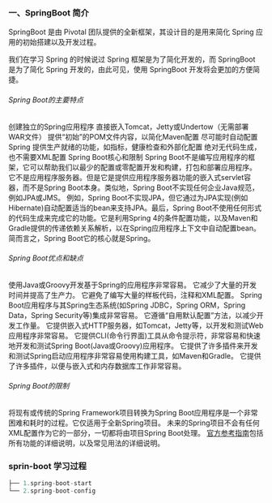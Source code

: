 ### 一、SpringBoot 简介




SpringBoot 是由 Pivotal 团队提供的全新框架，其设计目的是用来简化 Spring 应用的初始搭建以及开发过程。

我们在学习 Spring 的时候说过 Spring 框架是为了简化开发的，而 SpringBoot 是为了简化 Spring 开发的，由此可见，使用 SpringBoot 开发将会更加的方便简捷。

###### Spring Boot的主要特点

创建独立的Spring应用程序
直接嵌入Tomcat，Jetty或Undertow（无需部署WAR文件）
提供“初始”的POM文件内容，以简化Maven配置
尽可能时自动配置Spring
提供生产就绪的功能，如指标，健康检查和外部化配置
绝对无代码生成，也不需要XML配置
Spring Boot核心和限制
Spring Boot不是编写应用程序的框架，它可以帮助我们以最少的配置或零配置开发和构建，打包和部署应用程序。
它不是应用程序服务器。但是它是提供应用程序服务器功能的嵌入式servlet容器，而不是Spring Boot本身。类似地，Spring Boot不实现任何企业Java规范，例如JPA或JMS。 例如，Spring Boot不实现JPA，但它通过为JPA实现(例如Hibernate)自动配置适当的bean来支持JPA。最后，Spring Boot不使用任何形式的代码生成来完成它的功能。它是利用Spring 4的条件配置功能，以及Maven和Gradle提供的传递依赖关系解析，以在Spring应用程序上下文中自动配置bean。
简而言之，Spring Boot它的核心就是Spring。

###### Spring Boot优点和缺点

使用Java或Groovy开发基于Spring的应用程序非常容易。
它减少了大量的开发时间并提高了生产力。
它避免了编写大量的样板代码，注释和XML配置。
Spring Boot应用程序与其Spring生态系统(如Spring JDBC，Spring ORM，Spring Data，Spring Security等)集成非常容易。
它遵循“自用默认配置”方法，以减少开发工作量。
它提供嵌入式HTTP服务器，如Tomcat，Jetty等，以开发和测试Web应用程序非常容易。
它提供CLI(命令行界面)工具从命令提示符，非常容易和快速地开发和测试Spring Boot(Java或Groovy)应用程序。
它提供了许多插件来开发和测试Spring启动应用程序非常容易使用构建工具，如Maven和Gradle。
它提供了许多插件，以便与嵌入式和内存数据库工作非常容易。

###### Spring Boot的限制

将现有或传统的Spring Framework项目转换为Spring Boot应用程序是一个非常困难和耗时的过程。它仅适用于全新Spring项目。
未来的Spring项目不会有任何XML配置作为它的一部分，一切都将由项目Spring Boot处理。
[官方参考指南](https://docs.spring.io/spring-boot/docs/current-SNAPSHOT/reference/htmlsingle)包括所有功能的详细说明，以及常见用法的详细说明。



### sprin-boot 学习过程

```java
├── 1.spring-boot-start
└── 2.spring-boot-config
```